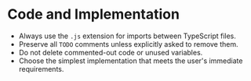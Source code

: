 # Code and Implementation

- Always use the `.js` extension for imports between TypeScript files.
- Preserve all `TODO` comments unless explicitly asked to remove them.
- Do not delete commented-out code or unused variables.
- Choose the simplest implementation that meets the user's immediate requirements.
